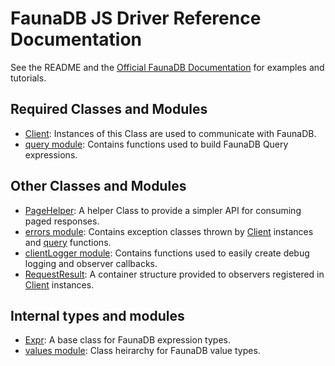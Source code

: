 # FaunaDB JS Driver Reference Documentation

See the README and the [Official FaunaDB Documentation](https://faunadb.com/documentation) for examples and tutorials.

## Required Classes and Modules

* [Client](Client.html): Instances of this Class are used to communicate with FaunaDB.
* [query module](module-query.html): Contains functions used to build FaunaDB Query expressions.

## Other Classes and Modules

* [PageHelper](PageHelper.html): A helper Class to provide a simpler API for consuming paged responses.
* [errors module](module-errors.html): Contains exception classes thrown by [Client](Client.html) instances
  and [query](module-query.html) functions.
* [clientLogger module](module-clientLogger.html): Contains functions used to easily create debug logging and observer callbacks.
* [RequestResult](RequestResult.html): A container structure provided to observers registered in [Client](Client.html) instances.

## Internal types and modules

* [Expr](Expr.html): A base class for FaunaDB expression types.
* [values module](module-values.html): Class heirarchy for FaunaDB value types.
